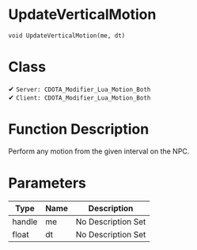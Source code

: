 # UpdateVerticalMotion
```
void UpdateVerticalMotion(me, dt)
```
# Class
✔ `Server: CDOTA_Modifier_Lua_Motion_Both`  
✔ `Client: CDOTA_Modifier_Lua_Motion_Both`  

# Function Description
Perform any motion from the given interval on the NPC.
# Parameters
Type|Name|Description
--|--|--
handle|me|No Description Set
float|dt|No Description Set
